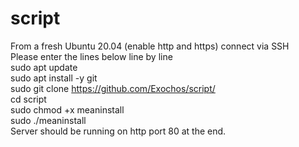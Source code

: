 # script
From a fresh Ubuntu 20.04 (enable http and https) connect via SSH<br>
Please enter the lines below line by line<br>
sudo apt update<br>
sudo apt install -y git<br>
sudo git clone https://github.com/Exochos/script/<br>
cd script<br>
sudo chmod +x meaninstall <br>
sudo ./meaninstall <br>
Server should be running on http port 80 at the end.
